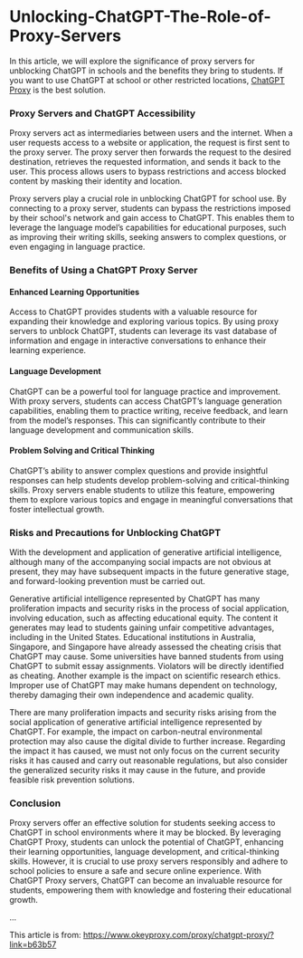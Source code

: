 # Unlocking-ChatGPT-The-Role-of-Proxy-Servers
In this article, we will explore the significance of proxy servers for unblocking ChatGPT in schools and the benefits they bring to students. If you want to use ChatGPT at school or other restricted locations, [ChatGPT Proxy](https://www.okeyproxy.com/proxy/chatgpt-proxy/?link=b63b57) is the best solution.

### Proxy Servers and ChatGPT Accessibility

Proxy servers act as intermediaries between users and the internet. When a user requests access to a website or application, the request is first sent to the proxy server. The proxy server then forwards the request to the desired destination, retrieves the requested information, and sends it back to the user. This process allows users to bypass restrictions and access blocked content by masking their identity and location.

Proxy servers play a crucial role in unblocking ChatGPT for school use. By connecting to a proxy server, students can bypass the restrictions imposed by their school's network and gain access to ChatGPT. This enables them to leverage the language model’s capabilities for educational purposes, such as improving their writing skills, seeking answers to complex questions, or even engaging in language practice.

### Benefits of Using a ChatGPT Proxy Server

#### Enhanced Learning Opportunities

Access to ChatGPT provides students with a valuable resource for expanding their knowledge and exploring various topics. By using proxy servers to unblock ChatGPT, students can leverage its vast database of information and engage in interactive conversations to enhance their learning experience.

#### Language Development

ChatGPT can be a powerful tool for language practice and improvement. With proxy servers, students can access ChatGPT’s language generation capabilities, enabling them to practice writing, receive feedback, and learn from the model’s responses. This can significantly contribute to their language development and communication skills.

#### Problem Solving and Critical Thinking

ChatGPT’s ability to answer complex questions and provide insightful responses can help students develop problem-solving and critical-thinking skills. Proxy servers enable students to utilize this feature, empowering them to explore various topics and engage in meaningful conversations that foster intellectual growth.

### Risks and Precautions for Unblocking ChatGPT

With the development and application of generative artificial intelligence, although many of the accompanying social impacts are not obvious at present, they may have subsequent impacts in the future generative stage, and forward-looking prevention must be carried out.

Generative artificial intelligence represented by ChatGPT has many proliferation impacts and security risks in the process of social application, involving education, such as affecting educational equity. The content it generates may lead to students gaining unfair competitive advantages, including in the United States. Educational institutions in Australia, Singapore, and Singapore have already assessed the cheating crisis that ChatGPT may cause. Some universities have banned students from using ChatGPT to submit essay assignments. Violators will be directly identified as cheating. Another example is the impact on scientific research ethics. Improper use of ChatGPT may make humans dependent on technology, thereby damaging their own independence and academic quality.

There are many proliferation impacts and security risks arising from the social application of generative artificial intelligence represented by ChatGPT. For example, the impact on carbon-neutral environmental protection may also cause the digital divide to further increase. Regarding the impact it has caused, we must not only focus on the current security risks it has caused and carry out reasonable regulations, but also consider the generalized security risks it may cause in the future, and provide feasible risk prevention solutions.

### Conclusion

Proxy servers offer an effective solution for students seeking access to ChatGPT in school environments where it may be blocked. By leveraging ChatGPT Proxy, students can unlock the potential of ChatGPT, enhancing their learning opportunities, language development, and critical-thinking skills. However, it is crucial to use proxy servers responsibly and adhere to school policies to ensure a safe and secure online experience. With ChatGPT Proxy servers, ChatGPT can become an invaluable resource for students, empowering them with knowledge and fostering their educational growth.

...

This article is from: https://www.okeyproxy.com/proxy/chatgpt-proxy/?link=b63b57
